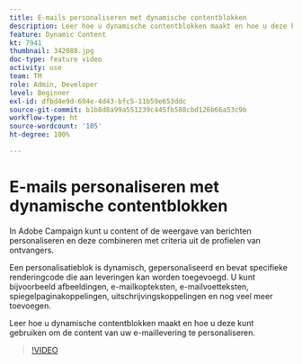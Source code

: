 ```yaml
---
title: E-mails personaliseren met dynamische contentblokken
description: Leer hoe u dynamische contentblokken maakt en hoe u deze kunt gebruiken om de content van uw e-maillevering te personaliseren.
feature: Dynamic Content
kt: 7941
thumbnail: 342088.jpg
doc-type: feature video
activity: use
team: TM
role: Admin, Developer
level: Beginner
exl-id: dfbd4e9d-694e-4d43-bfc5-11b59e653ddc
source-git-commit: b1b8d8a99a551239c445fb588cbd126b66a53c9b
workflow-type: ht
source-wordcount: '105'
ht-degree: 100%

---
```


# E-mails personaliseren met dynamische contentblokken

In Adobe Campaign kunt u content of de weergave van berichten personaliseren en deze combineren met criteria uit de profielen van ontvangers.

Een personalisatieblok is dynamisch, gepersonaliseerd en bevat specifieke renderingcode die aan leveringen kan worden toegevoegd. U kunt bijvoorbeeld afbeeldingen, e-mailkopteksten, e-mailvoetteksten, spiegelpaginakoppelingen, uitschrijvingskoppelingen en nog veel meer toevoegen.

Leer hoe u dynamische contentblokken maakt en hoe u deze kunt gebruiken om de content van uw e-maillevering te personaliseren.

>[!VIDEO](https://video.tv.adobe.com/v/342088?quality=12&learn=on)

